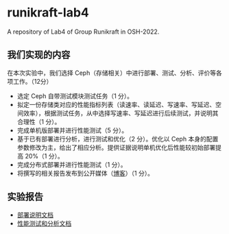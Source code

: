 # runikraft-lab4
A repository of Lab4 of Group Runikraft in OSH-2022.

## 我们实现的内容

在本次实验中，我们选择 Ceph（存储相关）中进行部署、测试、分析、评价等各项工作。（12分）

- 选定 Ceph 自带测试模块测试任务（1 分）。
- 拟定一份存储类对应的性能指标列表（读速率、读延迟、写速率、写延迟、空间效率），根据测试任务，从中选择写速率、写延迟进行后续测试，并说明其合理性（1 分）。
- 完成单机版部署并进行性能测试（5 分）。
- 基于已有部署进行分析，进行测试和优化（2 分）。优化以 Ceph 本身的配置参数修改为主，给出了相应分析。提供证据说明单机优化后性能较初始部署提高 20%（1 分）。
- 完成分布式部署并进行性能测试（1 分）。
- 将撰写的相关报告发布到公开媒体（[博客](https://osh-2022.github.io/runikraft-lab4)）（1 分）。

## 实验报告

- [部署说明文档](https://osh-2022.github.io/runikraft-lab4/deploy.html)
- [性能测试和分析文档](https://osh-2022.github.io/runikraft-lab4/test_analyze.html)
